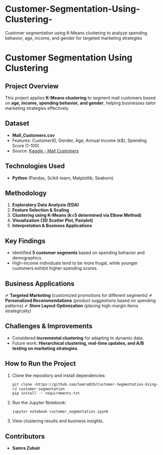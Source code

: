 # Customer-Segmentation-Using-Clustering-
Customer segmentation using K-Means clustering to analyze spending behavior, age, income, and gender for targeted marketing strategies
# **Customer Segmentation Using Clustering**

## **Project Overview**
This project applies **K-Means clustering** to segment mall customers based on **age, income, spending behavior, and gender**, helping businesses tailor marketing strategies effectively.

## **Dataset**
- **Mall_Customers.csv**
- Features: CustomerID, Gender, Age, Annual Income (k$), Spending Score (1-100)
- Source: [Kaggle - Mall Customers](https://www.kaggle.com/datasets/vjchoudhary7/customer-segmentation-tutorial-in-python)

## **Technologies Used**
- **Python** (Pandas, Scikit-learn, Matplotlib, Seaborn)

## **Methodology**
1. **Exploratory Data Analysis (EDA)**
2. **Feature Selection & Scaling**
3. **Clustering using K-Means (k=5 determined via Elbow Method)**
4. **Visualization (3D Scatter Plot, Pairplot)**
5. **Interpretation & Business Applications**

## **Key Findings**
- Identified **5 customer segments** based on spending behavior and demographics.
- High-income individuals tend to be more frugal, while younger customers exhibit higher spending scores.

## **Business Applications**
✔ **Targeted Marketing** (customized promotions for different segments)
✔ **Personalized Recommendations** (product suggestions based on spending patterns)
✔ **Store Layout Optimization** (placing high-margin items strategically)

## **Challenges & Improvements**
- Considered **incremental clustering** for adapting to dynamic data.
- Future work: **Hierarchical clustering, real-time updates, and A/B testing on marketing strategies**.

## **How to Run the Project**
1. Clone the repository and install dependencies:
   ```bash
   git clone <https://github.com/Samra029/Customer-Segmentation-Using-Clustering-.git>
   cd customer-segmentation
   pip install -r requirements.txt
   ```
2. Run the Jupyter Notebook:
   ```bash
   jupyter notebook customer_segmentation.ipynb
   ```
3. View clustering results and business insights.

## **Contributors**
- **Samra Zubair**



